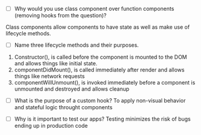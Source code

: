- [ ] Why would you use class component over function components (removing hooks from the question)?

Class components allow components to have state as well as make use of lifecycle methods.

- [ ] Name three lifecycle methods and their purposes.
1.  Constructor(), is called before the component is mounted to the DOM and allows things like initial state.
2.  componentDidMount(), is called immediately after render and allows things like network requests
3.  componentWillUnmount(), is invoked immediately before a component is unmounted and destroyed and allows cleanup

- [ ] What is the purpose of a custom hook?
To apply non-visual behavior and stateful logic throught components 

- [ ] Why is it important to test our apps?
Testing minimizes the risk of bugs ending up in production code